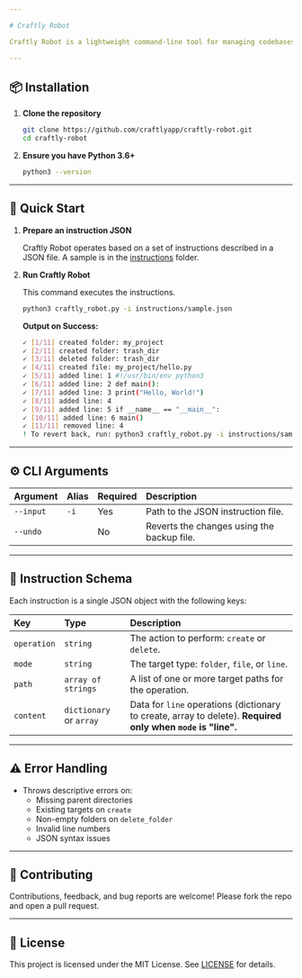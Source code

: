 ```yaml
---

# Craftly Robot

Craftly Robot is a lightweight command-line tool for managing codebases at scale. Need to set up project structure, or edit and modify files in a large codebase? Just describe it in a JSON file, and let Craftly Robot handle it for you.

---
```


## 📦 Installation

1.  **Clone the repository**

    ```bash
    git clone https://github.com/craftlyapp/craftly-robot.git
    cd craftly-robot
    ```
2.  **Ensure you have Python 3.6+**

    ```bash
    python3 --version
    ```

---

## 🚀 Quick Start

1.  **Prepare an instruction JSON**

    Craftly Robot operates based on a set of instructions described in a JSON file. A sample is in the [instructions](instructions) folder.

2.  **Run Craftly Robot**

    This command executes the instructions.

    ```bash
    python3 craftly_robot.py -i instructions/sample.json
    ```

    **Output on Success:**
    ```bash
    ✓ [1/11] created folder: my_project
    ✓ [2/11] created folder: trash_dir
    ✓ [3/11] deleted folder: trash_dir
    ✓ [4/11] created file: my_project/hello.py
    ✓ [5/11] added line: 1 #!/usr/bin/env python3
    ✓ [6/11] added line: 2 def main():
    ✓ [7/11] added line: 3 print("Hello, World!")
    ✓ [8/11] added line: 4 
    ✓ [9/11] added line: 5 if __name__ == "__main__":
    ✓ [10/11] added line: 6 main()
    ✓ [11/11] removed line: 4 
    ! To revert back, run: python3 craftly_robot.py -i instructions/sample.json --undo
    ```

---

## ⚙️ CLI Arguments

| Argument  | Alias | Required | Description                                |
| :-------- | :---- | :------- | :----------------------------------------- |
| `--input` | `-i`  | Yes      | Path to the JSON instruction file.         |
| `--undo`  |       | No       | Reverts the changes using the backup file. |

---

## 🔧 Instruction Schema

Each instruction is a single JSON object with the following keys:

| Key         | Type                          | Description                                                                                             |
| :---------- | :---------------------------- | :------------------------------------------------------------------------------------------------------ |
| `operation` | `string`                      | The action to perform: `create` or `delete`.                                                            |
| `mode`      | `string`                      | The target type: `folder`, `file`, or `line`.                                                           |
| `path`      | `array of strings`            | A list of one or more target paths for the operation.                                                   |
| `content`   | `dictionary` or `array` | Data for `line` operations (dictionary to create, array to delete). **Required only when `mode` is "line".** |

---

## ⚠️ Error Handling

*   Throws descriptive errors on:
    *   Missing parent directories
    *   Existing targets on `create`
    *   Non-empty folders on `delete_folder`
    *   Invalid line numbers
    *   JSON syntax issues
    
---

## 🤝 Contributing

Contributions, feedback, and bug reports are welcome! Please fork the repo and open a pull request.

---

## 📄 License

This project is licensed under the MIT License. See [LICENSE](LICENSE) for details.
